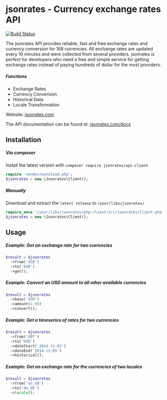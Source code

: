 jsonrates - Currency exchange rates API
=========

[![Build Status](https://travis-ci.org/jsonrates/php-client.svg?branch=master)](https://travis-ci.org/jsonrates/php-client)

The jsonrates API provides reliable, fast and free exchange rates and currency conversion for 168 currencies.
All exchange rates are updated every 10 minutes and were collected from several providers.
jsonrates is perfect for developers who need a free and simple service for getting exchange rates
instead of paying hundreds of dollar for the most providers.

##### Functions
* Exchange Rates
* Currency Conversion
* Historical Data
* Locale Transformation

Website: [jsonrates.com](http://jsonrates.com/)

The API documentation can be found at: [jsonrates.com/docs](http://jsonrates.com/docs/)

Installation
-----

##### Via composer
Install the latest version with `composer require jsonrates/api-client`

``` php
require 'vendor/autoload.php';
$jsonrates = new \Jsonrates\Client();
```

##### Manually
Download and extract the `latest release` to `/your/libs/jsonrates/`

``` php
require_once '/your/libs/jsonrates/php-client/src/Jsonrates/Client.php';
$jsonrates = new \Jsonrates\Client();
```

Usage
-----

##### Example: Get an exchange rate for two currencies

``` php
$result = $jsonrates
  ->from('USD')
  ->to('EUR')
  ->get();
```

##### Example: Convert an USD amount to all other available currencies

``` php
$result = $jsonrates
  ->base('USD')
  ->amount(2.99)
  ->convert();
```

##### Example: Get a timeseries of rates for two currencies

``` php
$result = $jsonrates
  ->from('XBT')
  ->to('USD')
  ->dateStart('2014-11-02')
  ->dateEnd('2014-11-05')
  ->historical();
```

##### Example: Get an exchange rate for the currencies of two locales

``` php
$result = $jsonrates
  ->from('en_GB')
  ->to('de_DE')
  ->locale();
```
